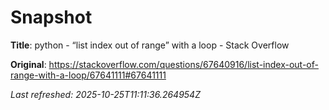 # Snapshot

**Title**: python - “list index out of range” with a loop - Stack Overflow

**Original**: <https://stackoverflow.com/questions/67640916/list-index-out-of-range-with-a-loop/67641111#67641111>

_Last refreshed: 2025-10-25T11:11:36.264954Z_
